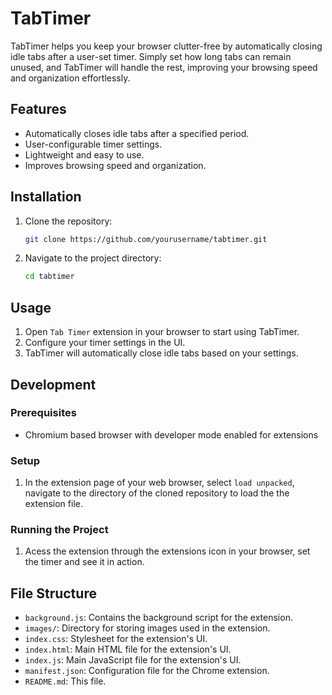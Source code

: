 # TabTimer
TabTimer helps you keep your browser clutter-free by automatically closing idle tabs after a user-set timer. Simply set how long tabs can remain unused, and TabTimer will handle the rest, improving your browsing speed and organization effortlessly.

## Features

- Automatically closes idle tabs after a specified period.
- User-configurable timer settings.
- Lightweight and easy to use.
- Improves browsing speed and organization.

## Installation

1. Clone the repository:
    ```sh
    git clone https://github.com/yourusername/tabtimer.git
    ```
2. Navigate to the project directory:
    ```sh
    cd tabtimer
    ```

## Usage

1. Open `Tab Timer` extension in your browser to start using TabTimer.
2. Configure your timer settings in the UI.
3. TabTimer will automatically close idle tabs based on your settings.

## Development

### Prerequisites

- Chromium based browser with developer mode enabled for extensions

### Setup

1. In the extension page of your web browser, select `load unpacked`, navigate to the directory of the cloned repository to load the the extension file.


### Running the Project

1. Acess the extension through the extensions icon in your browser, set the timer and see it in action.



## File Structure

- `background.js`: Contains the background script for the extension.
- `images/`: Directory for storing images used in the extension.
- `index.css`: Stylesheet for the extension's UI.
- `index.html`: Main HTML file for the extension's UI.
- `index.js`: Main JavaScript file for the extension's UI.
- `manifest.json`: Configuration file for the Chrome extension.
- `README.md`: This file.
